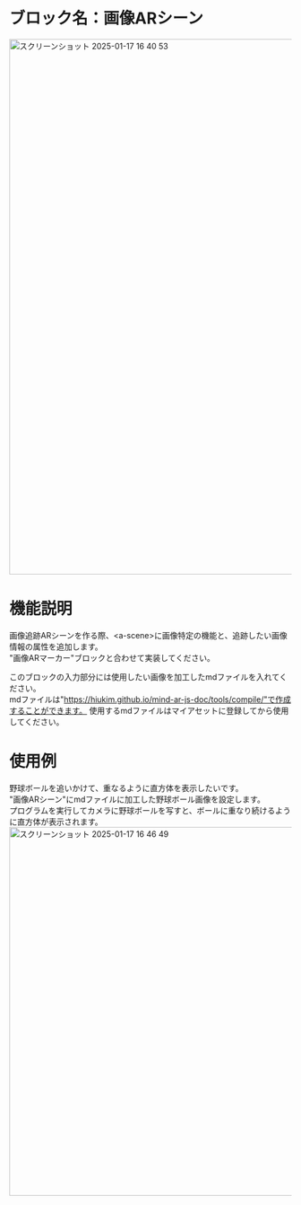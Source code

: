 # ブロック名：画像ARシーン
<img width="954" alt="スクリーンショット 2025-01-17 16 40 53" src="https://github.com/user-attachments/assets/8284cb91-00d4-4588-a01b-29de2cccea06" />

#  機能説明
画像追跡ARシーンを作る際、&lt;a-scene&gt;に画像特定の機能と、追跡したい画像情報の属性を追加します。  
"画像ARマーカー"ブロックと合わせて実装してください。

このブロックの入力部分には使用したい画像を加工したmdファイルを入れてください。  
mdファイルは"https://hiukim.github.io/mind-ar-js-doc/tools/compile/"で作成することができます。
使用するmdファイルはマイアセットに登録してから使用してください。

# 使用例
野球ボールを追いかけて、重なるように直方体を表示したいです。  
"画像ARシーン"にmdファイルに加工した野球ボール画像を設定します。  
プログラムを実行してカメラに野球ボールを写すと、ボールに重なり続けるように直方体が表示されます。  
<img width="657" alt="スクリーンショット 2025-01-17 16 46 49" src="https://github.com/user-attachments/assets/1e77f618-19da-49b7-8dc2-4b064e8e2b0d" />

